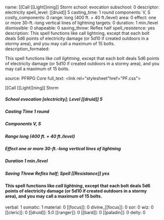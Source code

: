 name: [[Call [[Light]]ning]] Storm
school: evocation
subschool: 0
descriptor: electricity
spell_level: [[druid]] 5
casting_time: 1 round
components: V, S
costly_components: 0
range: long (400 ft. + 40 ft./level)
area: 0
effect: one or more 30-ft.-long vertical lines of lightning
targets: 0
duration: 1 min./level
dismissible: 0
shapeable: 0
saving_throw: Reflex half
spell_resistence: yes
description: This spell functions like call lightning, except that each bolt deals 5d6 points of electricity damage (or 5d10 if created outdoors in a stormy area), and you may call a maximum of 15 bolts.
description_formated: <p>This spell functions like <i>call lightning</i>, except that each bolt deals 5d6 points of electricity damage (or 5d10 if created outdoors in a stormy area), and you may call a maximum of 15 bolts.</p>
source: PFRPG Core
full_text: <link rel="stylesheet"href="PF.css"><div class="heading"><p class="alignleft">[[Call [[Light]]ning]] Storm</p><div style="clear: both;"></div></div><div><h5><b>School </b>evocation [electricity]; <b>Level </b>[[druid]] 5</h5><h5><b>Casting Time </b>1 round</h5><h5><b>Components </b>V, S</h5><h5><b>Range </b>long (400 ft. + 40 ft./level)</h5><h5><b>Effect </b>one or more 30-ft.-long vertical lines of lightning</h5><h5><b>Duration </b>1 min./level</h5><h5><b>Saving Throw </b>Reflex half; <b>Spell [[Resistance]] </b>yes</h5></div><div><h4><p>This spell functions like <i>call lightning</i>, except that each bolt deals 5d6 points of electricity damage (or 5d10 if created outdoors in a stormy area), and you may call a maximum of 15 bolts.</p></h4></div>
verbal: 1
somatic: 1
material: 0
[[focus]]: 0
divine_[[focus]]: 0
sor: 0
wiz: 0
[[cleric]]: 0
[[druid]]: 5.0
[[ranger]]: 0
[[bard]]: 0
[[paladin]]: 0
deity: 0
